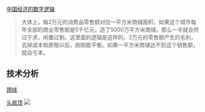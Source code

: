[中国经济的数字逻辑](http://www.ruanyifeng.com/blog/2021/05/china-economy-explanation.html)
>大体上，每2万元的消费品零售额对应一平方米商铺面积。如果这个城市每年全部的商业零售额是5千亿元，造了5000万平方米商铺，那么一半就会供过于求，闲置过剩。这里面的逻辑是这样的，2万元的零售额产生的毛利，去掉成本和房租以后，刚刚能平衡。如果一平方米商铺达不到这个销售额，就会亏本。

## 技术分析

[颈线](https://wiki.mbalib.com/wiki/%E9%A2%88%E7%BA%BF)

[头肩顶](https://wiki.mbalib.com/wiki/%E5%A4%B4%E8%82%A9%E9%A1%B6%E5%BD%A2)
![](https://wiki.mbalib.com/w/images/thumb/3/37/%E5%A4%B4%E8%82%A9%E9%A1%B6%E5%9B%BE1.jpg/200px-%E5%A4%B4%E8%82%A9%E9%A1%B6%E5%9B%BE1.jpg)
